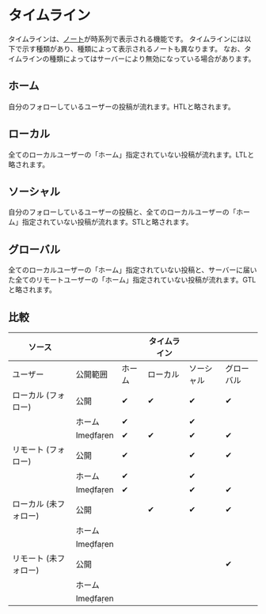 # タイムライン
タイムラインは、[ノート](./note)が時系列で表示される機能です。 タイムラインには以下で示す種類があり、種類によって表示されるノートも異なります。 なお、タイムラインの種類によってはサーバーにより無効になっている場合があります。

## ホーム
自分のフォローしているユーザーの投稿が流れます。HTLと略されます。

## ローカル
全てのローカルユーザーの「ホーム」指定されていない投稿が流れます。LTLと略されます。

## ソーシャル
自分のフォローしているユーザーの投稿と、全てのローカルユーザーの「ホーム」指定されていない投稿が流れます。STLと略されます。

## グローバル
全てのローカルユーザーの「ホーム」指定されていない投稿と、サーバーに届いた全てのリモートユーザーの「ホーム」指定されていない投稿が流れます。GTLと略されます。

## 比較
| ソース          |           |     | タイムライン |       |       |
| ------------ | --------- | --- | ------ | ----- | ----- |
| ユーザー         | 公開範囲      | ホーム | ローカル   | ソーシャル | グローバル |
| ローカル (フォロー)  | 公開        | ✔   | ✔      | ✔     | ✔     |
|              | ホーム       | ✔   |        | ✔     |       |
|              | Imeḍfaṛen | ✔   | ✔      | ✔     | ✔     |
| リモート (フォロー)  | 公開        | ✔   |        | ✔     | ✔     |
|              | ホーム       | ✔   |        | ✔     |       |
|              | Imeḍfaṛen | ✔   |        | ✔     | ✔     |
| ローカル (未フォロー) | 公開        |     | ✔      | ✔     | ✔     |
|              | ホーム       |     |        |       |       |
|              | Imeḍfaṛen |     |        |       |       |
| リモート (未フォロー) | 公開        |     |        |       | ✔     |
|              | ホーム       |     |        |       |       |
|              | Imeḍfaṛen |     |        |       |       |

